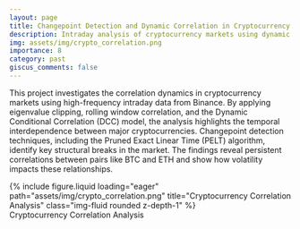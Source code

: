 ```yaml
---
layout: page
title: Changepoint Detection and Dynamic Correlation in Cryptocurrency Markets
description: Intraday analysis of cryptocurrency markets using dynamic correlation models and changepoint detection techniques
img: assets/img/crypto_correlation.png
importance: 8
category: past
giscus_comments: false
---
```

This project investigates the correlation dynamics in cryptocurrency markets using high-frequency intraday data from Binance. By applying eigenvalue clipping, rolling window correlation, and the Dynamic Conditional Correlation (DCC) model, the analysis highlights the temporal interdependence between major cryptocurrencies. Changepoint detection techniques, including the Pruned Exact Linear Time (PELT) algorithm, identify key structural breaks in the market. The findings reveal persistent correlations between pairs like BTC and ETH and show how volatility impacts these relationships.

<div class="row"> <div class="col-sm mt-3 mt-md-0"> {% include figure.liquid loading="eager" path="assets/img/crypto_correlation.png" title="Cryptocurrency Correlation Analysis" class="img-fluid rounded z-depth-1" %} </div> </div> <div class="caption"> Cryptocurrency Correlation Analysis </div>